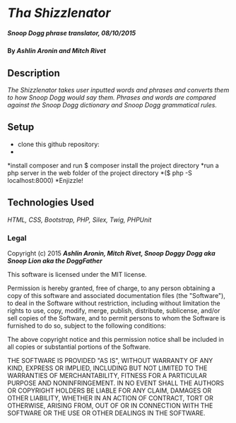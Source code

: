 # _Tha Shizzlenator_

##### _Snoop Dogg phrase translator, 08/10/2015_

#### By _**Ashlin Aronin and Mitch Rivet**_

## Description

_The Shizzlenator takes user inputted words and phrases and converts them to how Snoop Dogg would say them. Phrases and words are compared against the Snoop Dogg dictionary and Snoop Dogg grammatical rules._

## Setup

* clone this github repository:
*
*install composer and run $ composer install the project directory
*run a php server in the web folder of the project directory
*($ php -S localhost:8000)
*Enjizzle!

## Technologies Used

_HTML, CSS, Bootstrap, PHP, Silex, Twig, PHPUnit_

### Legal

Copyright (c) 2015 **_Ashlin Aronin, Mitch Rivet, Snoop Doggy Dogg aka Snoop Lion aka the DoggFather_**

This software is licensed under the MIT license.

Permission is hereby granted, free of charge, to any person obtaining a copy
of this software and associated documentation files (the "Software"), to deal
in the Software without restriction, including without limitation the rights
to use, copy, modify, merge, publish, distribute, sublicense, and/or sell
copies of the Software, and to permit persons to whom the Software is
furnished to do so, subject to the following conditions:

The above copyright notice and this permission notice shall be included in
all copies or substantial portions of the Software.

THE SOFTWARE IS PROVIDED "AS IS", WITHOUT WARRANTY OF ANY KIND, EXPRESS OR
IMPLIED, INCLUDING BUT NOT LIMITED TO THE WARRANTIES OF MERCHANTABILITY,
FITNESS FOR A PARTICULAR PURPOSE AND NONINFRINGEMENT. IN NO EVENT SHALL THE
AUTHORS OR COPYRIGHT HOLDERS BE LIABLE FOR ANY CLAIM, DAMAGES OR OTHER
LIABILITY, WHETHER IN AN ACTION OF CONTRACT, TORT OR OTHERWISE, ARISING FROM,
OUT OF OR IN CONNECTION WITH THE SOFTWARE OR THE USE OR OTHER DEALINGS IN
THE SOFTWARE.
